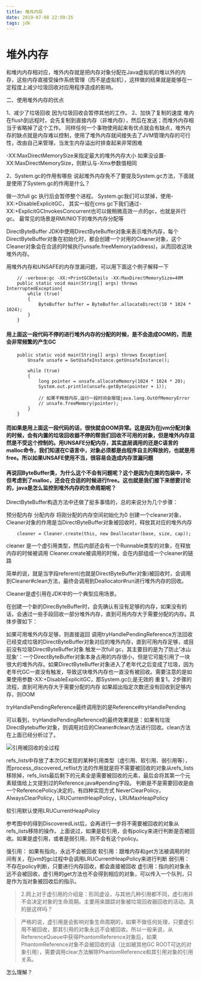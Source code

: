 ```yaml
---
title: 堆外内存
date: 2019-07-08 22:59:25
tags: jdk
---
```

# 堆外内存
和堆内内存相对应，堆外内存就是把内存对象分配在Java虚拟机的堆以外的内存，这些内存直接受操作系统管理（而不是虚拟机），这样做的结果就是能够在一定程度上减少垃圾回收对应用程序造成的影响。



二、使用堆外内存的优点

1、减少了垃圾回收
因为垃圾回收会暂停其他的工作。
2、加快了复制的速度
堆内在flush到远程时，会先复制到直接内存（非堆内存），然后在发送；而堆外内存相当于省略掉了这个工作。
同样任何一个事物使用起来有优点就会有缺点，堆外内存的缺点就是内存难以控制，使用了堆外内存就间接失去了JVM管理内存的可行性，改由自己来管理，当发生内存溢出时排查起来非常困难



-XX:MaxDirectMemorySize来指定最大的堆外内存大小
如果没设置-XX:MaxDirectMemorySize，则默认与-Xmx参数值相同



2、System.gc的作用有哪些
说起堆外内存免不了要提及System.gc方法，下面就是使用了System.gc的作用是什么？

做一次full gc
执行后会暂停整个进程。
System.gc我们可以禁掉，使用-XX:+DisableExplicitGC，
其实一般在cms gc下我们通过-XX:+ExplicitGCInvokesConcurrent也可以做稍微高效一点的gc，也就是并行gc。
最常见的场景是RMI/NIO下的堆外内存分配等


DirectByteBuffer
JDK中使用DirectByteBuffer对象来表示堆外内存，每个DirectByteBuffer对象在初始化时，都会创建一个对用的Cleaner对象，这个Cleaner对象会在合适的时候执行unsafe.freeMemory(address)，从而回收这块堆外内存。


用堆外内存和UNSAFE的内存泄漏问题，可以用下面这个例子解释一下

```
	// -verbose:gc -XX:+PrintGCDetails -XX:MaxDirectMemorySize=40M
	public static void main(String[] args) throws InterruptedException{
        while (true)
        {
            ByteBuffer buffer = ByteBuffer.allocateDirect(10 * 1024 * 1024);
        }
    }
```
#### 用上面这一段代码不停的进行堆外内存的分配的时候，是不会造成OOM的，而是会非常频繁的产生GC

```
	public static void main(String[] args) throws Exception{
		Unsafe unsafe = GetUsafeInstance.getUnsafeInstance();
 
		while (true)
		{
			long pointer = unsafe.allocateMemory(1024 * 1024 * 20);
			System.out.println(unsafe.getByte(pointer + 1));
 
			// 如果不释放内存,运行一段时间会报错java.lang.OutOfMemoryError
			// unsafe.freeMemory(pointer);
		}
	}
```
#### 而如果是用上面这一段代码的话，很快就会OOM异常。这是因为在jvm分配对象的时候，会有内置的垃圾回收器不停的帮我们回收不可用的对象，但是堆外内存显然是不受这个控制的。用UNSAFE分配内存，其实底层调用的还是C语言的malloc命令，我们知道在C语言中，对象必须都是由程序自主的释放的，也就是用free。所以如果UNSAFE使用不当，很容易会造成内存泄漏问题
#### 再说回ByteBuffer类，为什么这个不会有问题呢？这个是因为在类的包装中，不但考虑到了malloc，还会在合适的时候进行free。这也就是我们接下来想要讨论的，java是怎么监控到堆外内存的生命周期呢？


DirectByteBuffer构造方法中还做了挺多事情的，总的来说分为几个步骤：

预分配内存
分配内存
将刚分配的内存空间初始化为0
创建一个cleaner对象，Cleaner对象的作用是当DirectByteBuffer对象被回收时，释放其对应的堆外内存

```
    cleaner = Cleaner.create(this, new Deallocator(base, size, cap));

```

cleaner 是一个虚引用类型，然后内部还会有一个Runnable类型的对象，在释放内存的时候被调用
Cleaner.create被调用的时候，会在内部组成一个cleaner的链路


简单的说，就是当字段referent(也就是DirectByteBuffer对象)被回收时，会调用到Cleaner#clean方法，最终会调用到Deallocator#run进行堆外内存的回收。

Cleaner是虚引用在JDK中的一个典型应用场景。

在创建一个新的DirecByteBuffer时，会先确认有没有足够的内存，如果没有的话，会通过一些手段回收一部分堆外内存，直到可用内存大于需要分配的内存。具体步骤如下：

如果可用堆外内存足够，则直接返回
调用tryHandlePendingReference方法回收已经变成垃圾的DirectByteBuffer对象对应的堆外内存，直到可用内存足够，或目前没有垃圾DirectByteBuffer对象
触发一次full gc，其主要目的是为了防止’冰山现象‘：一个DirectByteBuffer对象本身占用的内存很小，但是它可能引用了一块很大的堆外内存。如果DirectByteBuffer对象进入了老年代之后变成了垃圾，因为老年代GC一直没有触发，导致这块堆外内存也一直没有被回收。需要注意的是如果使用参数-XX:+DisableExplicitGC，那System.gc();是无效的
重复1，2步骤的流程，直到可用内存大于需要分配的内存
如果超出指定次数还没有回收到足够内存，则OOM


tryHandlePendingReference最终调用到的是Reference#tryHandlePending

可以看到，tryHandlePendingReference的最终效果就是：如果有垃圾DirectBytebuffer对象，则调用对应的Cleaner#clean方法进行回收。clean方法在上面已经分析过了。



![引用被回收的全过程](img/reference.jpeg)

refs_lists中存放了本次GC发现的某种引用类型（虚引用、软引用、弱引用等），而process_discovered_reflist方法的作用就是将不需要被回收的对象从refs_lists移除掉，refs_lists最后剩下的元素全是需要被回收的元素，最后会将其第一个元素赋值给上文提到过的Reference.java#pending字段。
判断是不是需要回收是由一个ReferencePolicy决定的，有四种实现方式
NeverClearPolicy，AlwaysClearPolicy，LRUCurrentHeapPolicy，LRUMaxHeapPolicy


软引用默认使用LRUCurrentHeapPolicy

参考图中的得到DiscoveredList后，会再进行一步将不需要被回收的对象从refs_lists移除的操作。上面说过，如果是软引用，会有policy来进行判断是否被回收。如果是虚引用，或者是弱引用，则不会有这个policy。


强引用： 如果有指向，永远不会被回收
软引用：跟堆内存和get方法被调用的时间有关，在jvm的gc过程中会调用LRUCurrentHeapPolicy来进行判断
弱引用：不存在policy判断，只要进行内存回收，都会直接被回收
虚引用：指向的对象永远不会被回收，虚引用的get方法也不会得到相应的对象，可以传入一个队列，只是作为当对象被回收后的指示。



> 2.网上对于虚引用的介绍是：形同虚设，与其他几种引用都不同，虚引用并不会决定对象的生命周期。主要用来跟踪对象被垃圾回收器回收的活动。真的是这样吗？

> 严格的说，虚引用是会影响对象生命周期的，如果不做任何处理，只要虚引用不被回收，那其引用的对象永远不会被回收。所以一般来说，从ReferenceQueue中获得PhantomReference对象后，如果PhantomReference对象不会被回收的话（比如被其他GC ROOT可达的对象引用），需要调用clear方法解除PhantomReference和其引用对象的引用关系。

怎么理解？